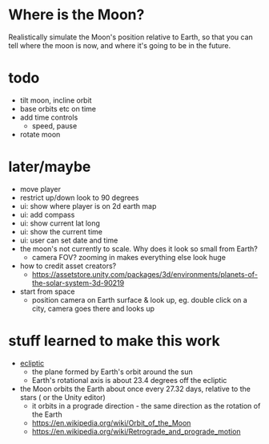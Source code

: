 # Where is the Moon?

Realistically simulate the Moon's position relative to Earth, so that you can
tell where the moon is now, and where it's going to be in the future.

# todo
- tilt moon, incline orbit
- base orbits etc on time
- add time controls
    - speed, pause
- rotate moon

# later/maybe
- move player
- restrict up/down look to 90 degrees
- ui: show where player is on 2d earth map
- ui: add compass
- ui: show current lat long
- ui: show the current time
- ui: user can set date and time
- the moon's not currently to scale. Why does it look so small from Earth?
    - camera FOV? zooming in makes everything else look huge
- how to credit asset creators?
    - https://assetstore.unity.com/packages/3d/environments/planets-of-the-solar-system-3d-90219
- start from space
    - position camera on Earth surface & look up, eg. double click on a city,
      camera goes there and looks up

# stuff learned to make this work
- [ecliptic](https://en.wikipedia.org/wiki/Ecliptic)
    - the plane formed by Earth's orbit around the sun
    - Earth's rotational axis is about 23.4 degrees off the ecliptic
- the Moon orbits the Earth about once every 27.32 days, relative to the stars (
  or the Unity editor)
    - it orbits in a prograde direction - the same direction as the rotation of
      the Earth
    - https://en.wikipedia.org/wiki/Orbit_of_the_Moon
    - https://en.wikipedia.org/wiki/Retrograde_and_prograde_motion
